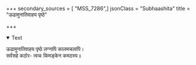 +++
secondary_sources = [ "MSS_7286",]
jsonClass = "Subhaashita"
title = "ऊढामुनातिवाहय पृष्ठे"

+++

<details open><summary>Text</summary>

ऊढामुनातिवाहय पृष्ठे लग्नापि कालमचलापि।  
सर्वंसहे कठोर- त्वचः किमङ्केन कमठस्य॥
</details>
